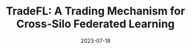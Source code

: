 ---
title: "TradeFL: A Trading Mechanism for Cross-Silo Federated Learning"
authors:
- Shijing Yuan
- Hongtao Lv
- Hongze Liu
- Chentao Wu
- Song Guo
- Zhi Liu
- Hongyang Chen
- Jie Li
date: "2023-07-18"
doi: ""


# Publication type.
# Legend: 0 = Uncategorized; 1 = Conference paper; 2 = Journal article;
# 3 = Preprint / Working Paper; 4 = Report; 5 = Book; 6 = Book section;
# 7 = Thesis; 8 = Patent
publication_types: ["1"]

# Publication name and optional abbreviated publication name.
publication: In 43rd IEEE International Conference on Distributed Computing Systems (ICDCS) (CCF-B)
# publication_short: In "*INFOCOM* (CCF-A)"

# links:
# - name: Custom Link
#   url: http://example.org
url_pdf: https://www.computer.org/csdl/proceedings-article/icdcs/2023/398600a920/1R9MXtCGcaQ
# url_code: '#'
# url_dataset: '#'
# url_poster: '#'
# url_project: ''
# url_slides: ''
# url_video: '#'

# Featured image
# To use, add an image named `featured.jpg/png` to your page's folder. 
# image:
#   caption: 'Image credit: [**Unsplash**](https://unsplash.com/photos/pLCdAaMFLTE)'
#   focal_point: ""
#   preview_only: false

# Associated Projects (optional).
#   Associate this publication with one or more of your projects.
#   Simply enter your project's folder or file name without extension.
#   E.g. `internal-project` references `content/project/internal-project/index.md`.
#   Otherwise, set `projects: []`.
projects: []
---